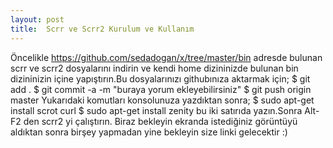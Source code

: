 ```yaml
---
layout: post
title:  Scrr ve Scrr2 Kurulum ve Kullanım
---
```

 Öncelikle https://github.com/sedadogan/x/tree/master/bin adresde bulunan scrr ve scrr2 dosyalarını indirin ve kendi home dizininizde bulunan bin dizininizin içine yapıştırın.Bu dosyalarınızı githubınıza aktarmak için; 
     $ git add .
     $ git commit -a -m "buraya yorum ekleyebilirsiniz"
     $ git push origin master 
Yukarıdaki komutları konsolunuza yazdıktan sonra;
     $ sudo apt-get install scrot curl
     $ sudo apt-get install zenity 
bu iki satırıda yazın.Sonra Alt-F2 den scrr2 yi çalıştırın. Biraz bekleyin ekranda istediğiniz görüntüyü aldıktan sonra birşey yapmadan yine bekleyin size linki gelecektir :)
